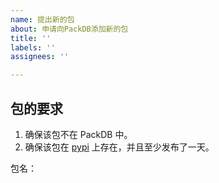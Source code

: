 ```yaml
---
name: 提出新的包
about: 申请向PackDB添加新的包
title: ''
labels: ''
assignees: ''

---
```


## 包的要求
1. 确保该包不在 PackDB 中。
2. 确保该包在 [pypi](https://pypi.org/) 上存在，并且至少发布了一天。

包名：
